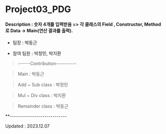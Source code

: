 # Project03_PDG





#### Description : 숫자 4개를 입력받음 => 각 클래스의 Field , Constructor, Method 로 Data -> Main(연산 결과를 출력).

* 팀장 : 박동근 

* 참여 팀원 : 박정민, 박지환

>------Contribution----------

>Main  : 박동근

>Add ~ Sub class : 박정민

>Mul ~ Div class  : 박지환

>Remainder class  : 박동근

**----------------------------


Updated : 2023.12.07
